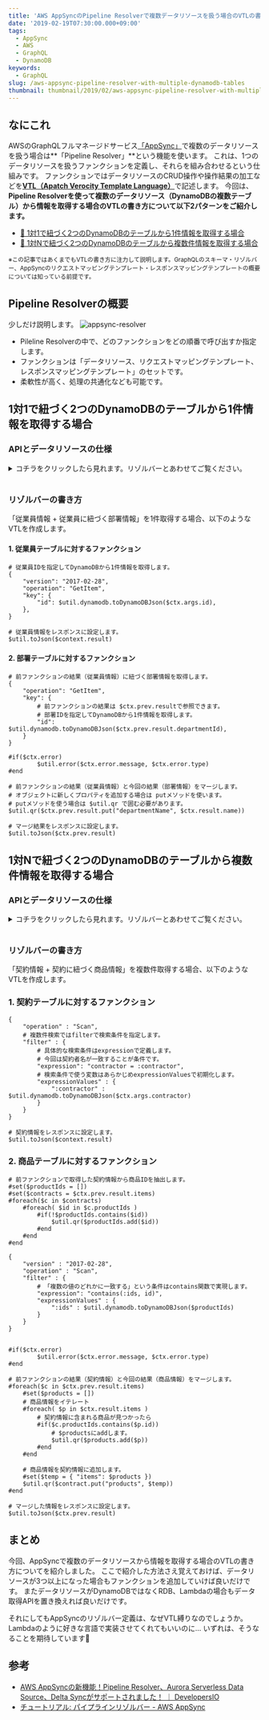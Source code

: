 ```yaml
---
title: 'AWS AppSyncのPipeline Resolverで複数データリソースを扱う場合のVTLの書き方'
date: '2019-02-19T07:30:00.000+09:00'
tags:
  - AppSync
  - AWS
  - GraphQL
  - DynamoDB
keywords:
  - GraphQL
slug: /aws-appsync-pipeline-resolver-with-multiple-dynamodb-tables
thumbnail: thumbnail/2019/02/aws-appsync-pipeline-resolver-with-multiple-dynamodb-tables.png
---
```


## なにこれ 

AWSのGraphQLフルマネージドサービス[「AppSync」](https://aws.amazon.com/jp/appsync/)で複数のデータリソースを扱う場合は**「Pipeline Resolver」**という機能を使います。
これは、1つのデータリソースを扱うファンクションを定義し、それらを組み合わせるという仕組みです。
ファンクションではデータリソースのCRUD操作や操作結果の加工などを[**VTL（Apatch Verocity Template Language）**](http://velocity.apache.org/engine/1.7/vtl-reference.html)で記述します。
今回は、**Pipeline Resolverを使って複数のデータリソース（DynamoDBの複数テーブル）から情報を取得する場合のVTLの書き方について以下2パターンをご紹介します。**


* [🔰 1対1で紐づく2つのDynamoDBのテーブルから1件情報を取得する場合](#1対1で紐づく2つのdynamodbのテーブルから1件情報を取得する場合)
* [💪 1対Nで紐づく2つのDynamoDBのテーブルから複数件情報を取得する場合](#1対nで紐づく2つのdynamodbのテーブルから複数件情報を取得する場合)

<small>※この記事ではあくまでもVTLの書き方に注力して説明します。GraphQLのスキーマ・リゾルバー、AppSyncのリクエストマッピングテンプレート・レスポンスマッピングテンプレートの概要については知っている前提です。</small>

## Pipeline Resolverの概要

少しだけ説明します。
![appsync-resolver](appsync-resolver.png)

* Pileline Resolverの中で、どのファンクションをどの順番で呼び出すか指定します。
* ファンクションは「データリソース、リクエストマッピングテンプレート、レスポンスマッピングテンプレート」のセットです。
* 柔軟性が高く、処理の共通化なども可能です。


## 1対1で紐づく2つのDynamoDBのテーブルから1件情報を取得する場合

### APIとデータリソースの仕様

<details><summary>コチラをクリックしたら見れます。リゾルバーとあわせてご覧ください。</summary><div>
<br/>

`{"id":"1000"}`を引数にAPIを呼び出すと以下レスポンスが返ってくる想定です。

```json:title=APIのレスポンス
{
    "id": "1000",
    "name": "ギャッツビー太郎",
    "departmentId": "9001",
    "departmentName": "総務部"
}
```

#### Queryのスキーマ

```
type Sample1 {
    id: ID!
    name: String!
    departmentId: String!
    departmentName: String
}

query {
    sample1(id: ID!): Sample1
}
```

#### 取得対象データ

```markdown:title=従業員テーブル（Employeeテーブル） ※簡単のため１件のみ
* id: 100
* name: ギャッツビー太郎
* departmentId: 9001
```

```markdown:title=部署テーブル（Departmentテーブル） ※簡単のため１件のみ
* id: 9001
* name: 総務部
```


</div></details>
<br/>


### リゾルバーの書き方
「従業員情報 + 従業員に紐づく部署情報」を1件取得する場合、以下のようなVTLを作成します。


#### 1. 従業員テーブルに対するファンクション

```vtl:title=リクエストマッピングテンプレート
# 従業員IDを指定してDynamoDBから1件情報を取得します。
{
    "version": "2017-02-28",
    "operation": "GetItem",
    "key": {
        "id": $util.dynamodb.toDynamoDBJson($ctx.args.id),
    },
}
```

```vtl:title=レスポンスマッピングテンプレート
# 従業員情報をレスポンスに設定します。
$util.toJson($context.result)
```


#### 2. 部署テーブルに対するファンクション

```vtl:title=リクエストマッピングテンプレート
# 前ファンクションの結果（従業員情報）に紐づく部署情報を取得します。
{
    "operation": "GetItem",
    "key": {
        # 前ファンクションの結果は $ctx.prev.resultで参照できます。
        # 部署IDを指定してDynamoDBから1件情報を取得します。
        "id": $util.dynamodb.toDynamoDBJson($ctx.prev.result.departmentId),
    }
}
```


```vtl:title=レスポンスマッピングテンプレート
#if($ctx.error)
        $util.error($ctx.error.message, $ctx.error.type)
#end

# 前ファンクションの結果（従業員情報）と今回の結果（部署情報）をマージします。
# オブジェクトに新しくプロパティを追加する場合は putメソッドを使います。
# putメソッドを使う場合は $util.qr で囲む必要があります。
$util.qr($ctx.prev.result.put("departmentName", $ctx.result.name))

# マージ結果をレスポンスに設定します。
$util.toJson($ctx.prev.result)
```



## 1対Nで紐づく2つのDynamoDBのテーブルから複数件情報を取得する場合

### APIとデータリソースの仕様

<details><summary>コチラをクリックしたら見れます。リゾルバーとあわせてご覧ください。</summary><div>
<br/>

`{ "contractor":"ギャッツビー太郎"}`を引数にAPIを呼び出すと以下のレスポンスが返ってくる想定です。

```json:title=APIのレスポンス
{
    "contracts": {
        "items": [
            {
            	"id": "1000",
                "name": "〇〇〇案件",
                "contractor": "ギャッツビー太郎",
                "productIds": [
                    "2001",
                    "2002"
                ],
                "products": [
                    {
                        "id": "2001",
                        "name": "トマト"
                    },
                    {
                        "id": "2002",
                        "name": "ナス"
                    }
                ]
            },
            {
            	"id": "1001",
                "name": "△△△案件",
                "contractor": "ギャッツビー太郎",
                "productIds": [
                    "2002",
                    "2003"
                ],
                "products": [
                    {
                        "id": "2002",
                        "name": "ナス"
                    },
                    {
                        "id": "2003",
                        "name": "キュウリ"
                    }
                ]
            }
        ]
    }
}
```

#### Queryのスキーマ

```
type Contracts {
    items: [Contract]
}

type Contract {
    id: ID!
    name: String!
    contractor: String!
    productIds: [ID]
    products: [Product]
}

type Product {
    id: ID!
    name: String
}

query {
    getContracts(contractor: String!): Contracts
}
```

#### 取得対象データ

```markdown:title=契約テーブル（Contractテーブル） 2件
* id: 1000
* name: 〇〇〇案件
* contractor: ギャッツビー太郎
* productIds: [2001,2002]

* id: 1001
* name: △△△案件
* contractor: ギャッツビー太郎
* productIds: [2002,2003]
```

```markdown:title=商品テーブル（Productテーブル） 3件
* id: 2001
* name: トマト

* id: 2002
* name: ナス

* id: 2003
* name: キュウリ
```

</div></details>
<br/>


### リゾルバーの書き方

「契約情報 + 契約に紐づく商品情報」を複数件取得する場合、以下のようなVTLを作成します。


### 1. 契約テーブルに対するファンクション

```vtl:title=リクエストマッピングテンプレート
{
    "operation" : "Scan",
    # 複数件検索ではfilterで検索条件を指定します。
    "filter" : {
        # 具体的な検索条件はexpressionで定義します。
        # 今回は契約者名が一致することが条件です。
        "expression": "contractor = :contractor",
        # 検索条件で使う変数はあらかじめexpressionValuesで初期化します。
        "expressionValues" : {
            ":contractor" : $util.dynamodb.toDynamoDBJson($ctx.args.contractor)
        }
    }
}
```

```vtl:title=レスポンスマッピングテンプレート
# 契約情報をレスポンスに設定します。
$util.toJson($context.result)
```


### 2. 商品テーブルに対するファンクション

```vtl:title=リクエストマッピングテンプレート
# 前ファンクションで取得した契約情報から商品IDを抽出します。
#set($productIds = [])
#set($contracts = $ctx.prev.result.items)
#foreach($c in $contracts)
    #foreach( $id in $c.productIds )
        #if(!$productIds.contains($id))
            $util.qr($productIds.add($id))
        #end
    #end
#end

{
    "version" : "2017-02-28",
    "operation" : "Scan",
    "filter" : {
        # 「複数の値のどれかに一致する」という条件はcontains関数で実現します。
        "expression": "contains(:ids, id)",
        "expressionValues" : {
            ":ids" : $util.dynamodb.toDynamoDBJson($productIds)
        }
    }
}
```


```vtl:title=レスポンスマッピングテンプレート

#if($ctx.error)
        $util.error($ctx.error.message, $ctx.error.type)
#end

# 前ファンクションの結果（契約情報）と今回の結果（商品情報）をマージします。
#foreach($c in $ctx.prev.result.items)
    #set($products = [])    
    # 商品情報をイテレート
    #foreach( $p in $ctx.result.items )
        # 契約情報に含まれる商品が見つかったら
        #if($c.productIds.contains($p.id))
            # $productsにaddします。
            $util.qr($products.add($p))
        #end
    #end
        
    # 商品情報を契約情報に追加します。
    #set($temp = { "items": $products })
    $util.qr($contract.put("products", $temp))
#end

# マージした情報をレスポンスに設定します。
$util.toJson($ctx.prev.result)
```



## まとめ

今回、AppSyncで複数のデータリソースから情報を取得する場合のVTLの書き方についてを紹介しました。
ここで紹介した方法さえ覚えておけば、データリソースが3つ以上になった場合もファンクションを追加していけば良いだけです。
またデータリソースがDynamoDBではなくRDB、Lambdaの場合もデータ取得APIを置き換えれば良いだけです。

それにしてもAppSyncのリゾルバー定義は、なぜVTL縛りなのでしょうか。Lambdaのように好きな言語で実装させてくれてもいいのに... いずれは、そうなることを期待しています🍅


## 参考
* [AWS AppSyncの新機能！Pipeline Resolver、Aurora Serverless Data Source、Delta Syncがサポートされました！ ｜ DevelopersIO](https://dev.classmethod.jp/cloud/aws/appsync-updates-11-21/)
* [チュートリアル: パイプラインリゾルバー - AWS AppSync](https://docs.aws.amazon.com/ja_jp/appsync/latest/devguide/tutorial-pipeline-resolvers.html)

